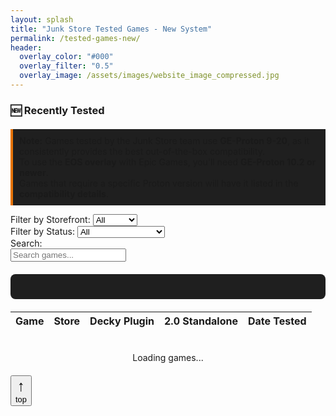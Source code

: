 ```yaml
---
layout: splash
title: "Junk Store Tested Games - New System"
permalink: /tested-games-new/
header:
  overlay_color: "#000"
  overlay_filter: "0.5"
  overlay_image: /assets/images/website_image_compressed.jpg
---
```


<div class="spacer mt-4"></div>

<!-- Featured Games Section -->
<div class="feature-box">
  <h3>🆕 Recently Tested</h3>
  <div class="featured-row" id="featuredGamesContainer">
    <!-- Featured games will be populated by JavaScript -->
  </div>
</div>

<p style="border-left: 4px solid #e67300; background-color: #1f1f1f; padding: 10px; margin-top: 20px;">
  <strong>Note:</strong> Games tested by the Junk Store team use <strong>GE-Proton 9-20</strong>, as it consistently provides the best out-of-the-box compatibility.<br>
  To use the <strong>EOS overlay</strong> with Epic Games, you'll need <strong>GE-Proton 10.2 or newer</strong>.<br>
  Games that require a specific Proton version will have it listed in the <strong>compatibility details</strong>.
</p>

<!-- Table Controls -->
<div class="table-controls">
  <div class="filter-group">
    <label for="storefrontFilter">Filter by Storefront:</label>
    <select id="storefrontFilter">
      <option value="All">All</option>
      <option value="Epic">Epic</option>
      <option value="GOG">GOG</option>
      <option value="Amazon">Amazon</option>
    </select>
  </div>

  <div class="filter-group">
    <label for="statusFilter">Filter by Status:</label>
    <select id="statusFilter">
      <option value="All">All</option>
      <option value="works-great">Works Great</option>
      <option value="some-tinkering">Some Tinkering</option>
      <option value="advanced-tinkering">Advanced Tinkering</option>
      <option value="not-working">Not Working</option>
      <option value="incompatible">Linux Incompatible</option>
    </select>
  </div>

  <div class="search-group">
    <label for="searchInput">Search:</label>
    <div class="search-input-wrapper">
      <input type="text" id="searchInput" placeholder="Search games..." />
    </div>
  </div>
</div>

<!-- Games Statistics -->
<div id="gamesStats" class="games-stats">
  <!-- Stats will be populated by JavaScript -->
</div>

<!-- Games Table -->
<div class="games-table-wrapper">
  <table id="gamesTable">
    <thead>
      <tr>
        <th>Game</th>
        <th>Store</th>
        <th>Decky Plugin</th>
        <th>2.0 Standalone</th>
        <th>Date Tested</th>
      </tr>
    </thead>
    <tbody id="gamesTableBody">
      <!-- Table rows will be populated by JavaScript -->
    </tbody>
  </table>
</div>

<!-- Loading indicator -->
<div id="loadingIndicator" style="text-align: center; padding: 20px;">
  Loading games...
</div>

<!-- Game Modal -->
<div id="gameModal" class="game-modal">
  <div class="modal-backdrop">
    <div class="modal-content">
      <button id="closeModal" class="modal-close" aria-label="Close">&times;</button>
      <div id="modalContent">
        <!-- Modal content will be populated by JavaScript -->
      </div>
    </div>
  </div>
</div>

<!-- Back to Top Button -->
<button id="backToTop" title="Back to top" aria-label="Back to top">
  <span style="display:block; font-size:1.5rem;">↑</span>
  <span style="display:block; font-size:0.8rem; font-weight:normal;">top</span>
</button>

<script>
// Global variables
let gamesData = null;
let filteredGames = [];

// Load games data
async function loadGamesData() {
  try {
    console.log('Loading games data from /assets/data/games-table.json');
    const response = await fetch('/assets/data/games-table.json');
    
    console.log('Response status:', response.status);
    if (!response.ok) {
      throw new Error(`HTTP error! status: ${response.status}`);
    }
    
    gamesData = await response.json();
    console.log(`✅ Loaded ${gamesData.total_games} games successfully`);
    
    // Initialize the page
    populateFeaturedGames();
    populateStats();
    populateTable();
    setupEventListeners();
    
    // Hide loading indicator
    document.getElementById('loadingIndicator').style.display = 'none';
    
  } catch (error) {
    console.error('❌ Error loading games data:', error);
    document.getElementById('loadingIndicator').innerHTML = `
      <div style="color: #f44336;">
        <h3>Error loading games data</h3>
        <p><strong>Error:</strong> ${error.message}</p>
        <p>Check the browser console for more details.</p>
        <button onclick="loadGamesData()" style="background: #e67300; color: white; border: none; padding: 10px 20px; border-radius: 4px; cursor: pointer;">
          Retry
        </button>
      </div>
    `;
  }
}

// Populate featured games
function populateFeaturedGames() {
  const featuredGames = gamesData.games.filter(game => game.is_featured);
  const container = document.getElementById('featuredGamesContainer');
  
  if (featuredGames.length === 0) {
    container.innerHTML = '<div class="featured-entry">No featured games at this time.</div>';
    return;
  }
  
  container.innerHTML = featuredGames.map(game => `
    <div class="featured-entry">
      <a href="#" class="game-link" data-game-id="${game.id}" data-modal-file="${game.modal_file}">
        ${game.title}
      </a>
      <span class="store-badge ${game.storefront.toLowerCase()}">${game.storefront}</span>
    </div>
  `).join('');
}

// Populate statistics
function populateStats() {
  const stats = document.getElementById('gamesStats');
  stats.innerHTML = `
    <div class="stats-grid">
      <div class="stat-item">
        <span class="stat-number">${gamesData.total_games}</span>
        <span class="stat-label">Total Games</span>
      </div>
      <div class="stat-item">
        <span class="stat-number">${gamesData.status_counts.works_great}</span>
        <span class="stat-label">Works Great</span>
      </div>
      <div class="stat-item">
        <span class="stat-number">${gamesData.storefronts.epic}</span>
        <span class="stat-label">Epic Games</span>
      </div>
      <div class="stat-item">
        <span class="stat-number">${gamesData.storefronts.gog}</span>
        <span class="stat-label">GOG</span>
      </div>
      <div class="stat-item">
        <span class="stat-number">${gamesData.storefronts.amazon}</span>
        <span class="stat-label">Amazon</span>
      </div>
    </div>
  `;
}

// Get compatibility class for styling
function getCompatibilityClass(rating) {
  if (!rating) return 'not-tested';
  switch (rating.toLowerCase()) {
    case 'green': return 'works-great';
    case 'yellow': return 'some-tinkering';
    case 'red': return 'advanced-tinkering';
    case 'not-working': return 'not-working';
    case 'not-supported': return 'not-supported';
    default: return 'unknown';
  }
}

// Populate table with games
function populateTable(gamesToShow = null) {
  const games = gamesToShow || gamesData.games;
  const tbody = document.getElementById('gamesTableBody');
  
  tbody.innerHTML = games.map(game => `
    <tr data-storefront="${game.storefront}" data-status="${game.overall_status}">
      <td>
        <a href="#" class="game-link" data-game-id="${game.id}" data-modal-file="${game.modal_file}">
          ${game.title}
        </a>
        ${game.is_featured ? ' <span class="featured-badge">★</span>' : ''}
      </td>
      <td>
        <span class="store-badge ${game.storefront.toLowerCase()}">${game.storefront}</span>
      </td>
      <td>
        <span class="compatibility-badge ${getCompatibilityClass(game.decky_rating)}">
          ${game.decky_text}
        </span>
      </td>
      <td>
        <span class="compatibility-badge ${getCompatibilityClass(game.standalone_rating)}">
          ${game.standalone_text}
        </span>
      </td>
      <td>${game.date_tested}</td>
    </tr>
  `).join('');
}

// Filter table based on controls
function filterTable() {
  if (!gamesData) return;
  
  const storeValue = document.getElementById('storefrontFilter').value;
  const statusValue = document.getElementById('statusFilter').value;
  const searchValue = document.getElementById('searchInput').value.toLowerCase();
  
  filteredGames = gamesData.games.filter(game => {
    const storeMatches = (storeValue === 'All' || game.storefront === storeValue);
    const statusMatches = (statusValue === 'All' || game.overall_status === statusValue);
    const searchMatches = game.title.toLowerCase().includes(searchValue) || 
                         game.publisher.toLowerCase().includes(searchValue);
    
    return storeMatches && statusMatches && searchMatches;
  });
  
  populateTable(filteredGames);
}

// Load and display game modal
async function showGameModal(modalFile) {
  try {
    console.log(`Loading modal data from: /assets/data/${modalFile}`);
    const response = await fetch(`/assets/data/${modalFile}`);
    
    if (!response.ok) {
      throw new Error(`HTTP error! status: ${response.status}`);
    }
    const gameData = await response.json();
    console.log('Modal data loaded:', gameData.title);
    
    // Create modal content (simplified version for demo)
    const modalContent = document.getElementById('modalContent');
    modalContent.innerHTML = `
      <div class="modal-header-enhanced">
        <h4>${gameData.title}</h4>
        <span class="storefront-badge storefront-${gameData.storefront.toLowerCase()}">${gameData.storefront}</span>
      </div>
      
      <div class="essential-info">
        <div class="feature-grid">
          <div class="feature-item">
            <span class="feature-label">Decky Plugin</span>
            <span class="feature-value ${getCompatibilityClass(gameData.decky_rating)}">${gameData.decky_rating || 'Not tested'}</span>
          </div>
          <div class="feature-item">
            <span class="feature-label">2.0 Standalone</span>
            <span class="feature-value ${getCompatibilityClass(gameData.standalone_rating)}">${gameData.standalone_rating || 'Not tested'}</span>
          </div>
          <div class="feature-item">
            <span class="feature-label">Proton Version</span>
            <span class="feature-value">${gameData.proton_version || 'Default'}</span>
          </div>
          <div class="feature-item">
            <span class="feature-label">Date Tested</span>
            <span class="feature-value">${gameData.date_tested || 'Unknown'}</span>
          </div>
        </div>
      </div>
      
      ${gameData.images.vertical_artwork ? `
        <div class="game-image">
          <img src="${gameData.images.vertical_artwork}" alt="${gameData.title}" loading="lazy">
        </div>
      ` : ''}
      
      <div class="game-info">
        <h6>Game Information</h6>
        <p><strong>Publisher:</strong> ${gameData.publisher || 'Unknown'}</p>
        <p><strong>Developer:</strong> ${gameData.developer || 'Unknown'}</p>
        <p><strong>Genre:</strong> ${gameData.genre || 'Unknown'}</p>
        ${gameData.description ? `<p><strong>Description:</strong> ${gameData.description}</p>` : ''}
      </div>
      
      ${gameData.notes ? `
        <div class="testing-notes">
          <h6>Testing Notes</h6>
          <p>${gameData.notes}</p>
        </div>
      ` : ''}
    `;
    
    // Show modal
    document.getElementById('gameModal').classList.add('show');
    
  } catch (error) {
    console.error('Error loading game details:', error);
    alert('Error loading game details. Please try again.');
  }
}

// Setup event listeners
function setupEventListeners() {
  // Filter controls
  document.getElementById('storefrontFilter').addEventListener('change', filterTable);
  document.getElementById('statusFilter').addEventListener('change', filterTable);
  document.getElementById('searchInput').addEventListener('input', filterTable);
  
  // Game links (using event delegation)
  document.addEventListener('click', function(e) {
    if (e.target.classList.contains('game-link')) {
      e.preventDefault();
      const modalFile = e.target.dataset.modalFile;
      if (modalFile) {
        showGameModal(modalFile);
      }
    }
  });
  
  // Modal close
  document.getElementById('closeModal').addEventListener('click', function() {
    document.getElementById('gameModal').classList.remove('show');
  });
  
  // Click outside modal to close
  document.getElementById('gameModal').addEventListener('click', function(e) {
    if (e.target === this) {
      this.classList.remove('show');
    }
  });
  
  // Back to top button
  const backToTop = document.getElementById('backToTop');
  window.addEventListener('scroll', function() {
    if (window.pageYOffset > 300) {
      backToTop.style.display = 'block';
    } else {
      backToTop.style.display = 'none';
    }
  });
  
  backToTop.addEventListener('click', function() {
    window.scrollTo({ top: 0, behavior: 'smooth' });
  });
}

// Initialize when page loads
document.addEventListener('DOMContentLoaded', loadGamesData);
</script>

<style>
/* Additional styles for the new system */
.games-stats {
  margin: 20px 0;
  padding: 20px;
  background: #1f1f1f;
  border-radius: 8px;
}

.stats-grid {
  display: grid;
  grid-template-columns: repeat(auto-fit, minmax(120px, 1fr));
  gap: 20px;
  text-align: center;
}

.stat-item {
  display: flex;
  flex-direction: column;
}

.stat-number {
  font-size: 2em;
  font-weight: bold;
  color: #e67300;
}

.stat-label {
  font-size: 0.9em;
  color: #ccc;
}

.compatibility-badge {
  padding: 4px 8px;
  border-radius: 4px;
  font-size: 0.8em;
  font-weight: bold;
}

.compatibility-badge.works-great { background: #4caf50; color: white; }
.compatibility-badge.some-tinkering { background: #ff9800; color: white; }
.compatibility-badge.advanced-tinkering { background: #f44336; color: white; }
.compatibility-badge.not-working { background: #9e9e9e; color: white; }
.compatibility-badge.not-tested { background: #616161; color: white; }

.featured-badge {
  color: #ffd700;
  font-size: 1.2em;
}

.game-modal {
  display: none;
  position: fixed;
  top: 0;
  left: 0;
  width: 100%;
  height: 100%;
  z-index: 1000;
}

.game-modal.show {
  display: block;
}

.modal-backdrop {
  background: rgba(0, 0, 0, 0.8);
  width: 100%;
  height: 100%;
  padding: 20px;
  box-sizing: border-box;
  overflow-y: auto;
}

.modal-content {
  background: #1f1f1f;
  max-width: 800px;
  margin: 0 auto;
  border-radius: 8px;
  position: relative;
  color: white;
  padding: 20px;
}

.modal-close {
  position: absolute;
  top: 10px;
  right: 15px;
  background: none;
  border: none;
  font-size: 2em;
  color: #ccc;
  cursor: pointer;
}

.modal-close:hover {
  color: white;
}

.modal-header-enhanced {
  border-bottom: 2px solid #333;
  padding-bottom: 15px;
  margin-bottom: 20px;
}

.essential-info {
  margin: 20px 0;
}

.feature-grid {
  display: grid;
  grid-template-columns: repeat(auto-fit, minmax(200px, 1fr));
  gap: 15px;
}

.feature-item {
  display: flex;
  justify-content: space-between;
  padding: 10px;
  background: #2a2a2a;
  border-radius: 4px;
}

.feature-label {
  font-weight: bold;
}

.game-image img {
  max-width: 200px;
  height: auto;
  border-radius: 8px;
  margin: 20px 0;
}

.game-info, .testing-notes {
  margin: 20px 0;
  padding: 15px;
  background: #2a2a2a;
  border-radius: 4px;
}

.game-info h6, .testing-notes h6 {
  margin-top: 0;
  color: #e67300;
}
</style>